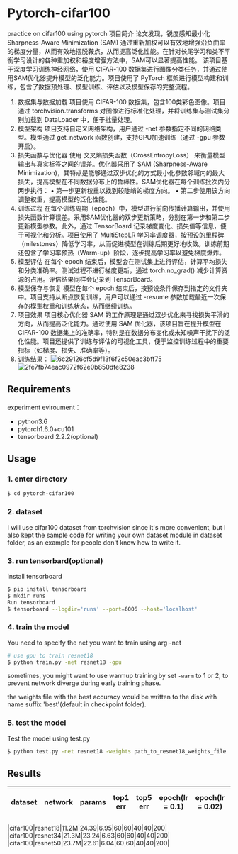 # Pytorch-cifar100

practice on cifar100 using pytorch
项目简介
论文<Escaping Saddle Points for Effective Generalizationon Class-Imbalanced Data >发现，锐度感知最小化Sharpness-Aware Minimization (SAM) 通过重新加权可以有效地增强沿负曲率的梯度分量，从而有效地摆脱鞍点，从而提高泛化性能。在针对长尾学习和类不平衡学习设计的各种重加权和裕度增强方法中，SAM可以显著提高性能。
该项目基于深度学习训练神经网络，使用 CIFAR-100 数据集进行图像分类任务，并通过使用SAM优化器提升模型的泛化能力。项目使用了 PyTorch 框架进行模型构建和训练，包含了数据预处理、模型训练、评估以及模型保存的完整流程。
1. 数据集与数据加载
项目使用 CIFAR-100 数据集，包含100类彩色图像。项目通过 torchvision.transforms 对图像进行标准化处理，并将训练集与测试集分别加载到 DataLoader 中，便于批量处理。
2. 模型架构
项目支持自定义网络架构，用户通过 -net 参数指定不同的网络类型。模型通过 get_network 函数创建，支持GPU加速训练（通过 -gpu 参数开启）。
3. 损失函数与优化器
使用 交叉熵损失函数（CrossEntropyLoss） 来衡量模型输出与真实标签之间的误差。优化器采用了 SAM (Sharpness-Aware Minimization)，其特点是能够通过双步优化的方式最小化参数邻域内的最大损失，提高模型在不同数据分布上的鲁棒性。SAM优化器在每个训练批次内分两步执行：
•	第一步更新权重以找到较陡峭的梯度方向。
•	第二步使用该方向调整权重，提高模型的泛化性能。
4. 训练过程
在每个训练周期（epoch）中，模型进行前向传播计算输出，并使用损失函数计算误差。采用SAM优化器的双步更新策略，分别在第一步和第二步更新模型参数。此外，通过 TensorBoard 记录梯度变化、损失值等信息，便于可视化和分析。项目使用了 MultiStepLR 学习率调度器，按预设的里程碑（milestones）降低学习率，从而促进模型在训练后期更好地收敛。训练前期还包含了学习率预热（Warm-up）阶段，逐步提高学习率以避免梯度爆炸。
5. 模型评估
在每个 epoch 结束后，模型会在测试集上进行评估，计算平均损失和分类准确率。测试过程不进行梯度更新，通过 torch.no_grad() 减少计算资源的占用。评估结果同样会记录到 TensorBoard。
6. 模型保存与恢复
模型在每个 epoch 结束后，按预设条件保存到指定的文件夹中。项目支持从断点恢复训练，用户可以通过 -resume 参数加载最近一次保存的模型权重和训练状态，从而继续训练。
7. 项目效果
项目核心优化器 SAM 的工作原理是通过双步优化来寻找损失平滑的方向，从而提高泛化能力。通过使用 SAM 优化器，该项目旨在提升模型在 CIFAR-100 数据集上的准确率，特别是在数据分布变化或未知噪声干扰下的泛化性能。项目还提供了训练与评估的可视化工具，便于监控训练过程中的重要指标（如梯度、损失、准确率等）。
8. 训练结果：
   ![6c29126cf5d9f13f6f2c50eac3bff75](https://github.com/user-attachments/assets/eb8cb501-ab25-4b53-92bb-ab1200881ade)
   ![2fe7fb74eac0972f62e0b850dfe8238](https://github.com/user-attachments/assets/67c051d9-19cb-474d-8652-a73b8cff9977)




## Requirements
 experiment eviroument：
- python3.6
- pytorch1.6.0+cu101
- tensorboard 2.2.2(optional)


## Usage

### 1. enter directory
```bash
$ cd pytorch-cifar100
```

### 2. dataset
I will use cifar100 dataset from torchvision since it's more convenient, but I also
kept the sample code for writing your own dataset module in dataset folder, as an
example for people don't know how to write it.

### 3. run tensorbard(optional)
Install tensorboard
```bash
$ pip install tensorboard
$ mkdir runs
Run tensorboard
$ tensorboard --logdir='runs' --port=6006 --host='localhost'
```

### 4. train the model
You need to specify the net you want to train using arg -net

```bash
# use gpu to train resnet18
$ python train.py -net resnet18 -gpu
```

sometimes, you might want to use warmup training by set ```-warm``` to 1 or 2, to prevent network
diverge during early training phase.

 the weights file with the best accuracy would be written to the disk with name suffix 'best'(default in checkpoint folder).


### 5. test the model
Test the model using test.py
```bash
$ python test.py -net resnet18 -weights path_to_resnet18_weights_file
```

## Results

|dataset|network|params|top1 err|top5 err|epoch(lr = 0.1)|epoch(lr = 0.02)|epoch(lr = 0.004)|epoch(lr = 0.0008)|total epoch|
|:-----:|:-----:|:----:|:------:|:------:|:-------------:|:--------------:|:---------------:|:----------------:|:---------:|

|cifar100|resnet18|11.2M|24.39|6.95|60|60|40|40|200|
|cifar100|resnet34|21.3M|23.24|6.63|60|60|40|40|200|
|cifar100|resnet50|23.7M|22.61|6.04|60|60|40|40|200|
